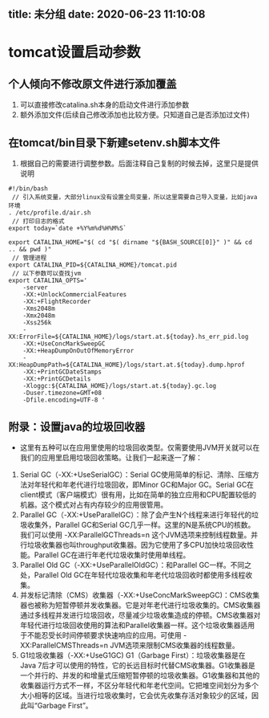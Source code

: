 title: 未分组
date: 2020-06-23 11:10:08
---------
# tomcat设置启动参数

## 个人倾向不修改原文件进行添加覆盖

1. 可以直接修改catalina.sh本身的启动文件进行添加参数
1. 额外添加文件(后续自己修改添加也比较方便。只知道自己是否添加过文件)

## 在tomcat/bin目录下新建setenv.sh脚本文件

1. 根据自己的需要进行调整参数。后面注释自己复制的时候去掉，这里只是提供说明

```
#!/bin/bash
 // 引入系统变量，大部分linux没有设置全局变量，所以这里需要自己导入变量，比如java环境
. /etc/profile.d/air.sh
 // 打印日志的格式
export today=`date +%Y%m%d%H%M%S`

export CATALINA_HOME="$( cd "$( dirname "${BASH_SOURCE[0]}" )" && cd .. && pwd )"
 // 管理进程
export CATALINA_PID=${CATALINA_HOME}/tomcat.pid
 // 以下参数可以查找jvm
export CATALINA_OPTS='
    -server
    -XX:+UnlockCommercialFeatures
    -XX:+FlightRecorder
    -Xms2048m
    -Xmx2048m
    -Xss256k 
    -XX:ErrorFile=${CATALINA_HOME}/logs/start.at.${today}.hs_err_pid.log 
    -XX:+UseConcMarkSweepGC 
    -XX:+HeapDumpOnOutOfMemoryError 
    -XX:HeapDumpPath=${CATALINA_HOME}/logs/start.at.${today}.dump.hprof 
    -XX:+PrintGCDateStamps 
    -XX:+PrintGCDetails 
    -Xloggc:${CATALINA_HOME}/logs/start.at.${today}.gc.log 
    -Duser.timezone=GMT+08 
    -Dfile.encoding=UTF-8 '
```

## 附录：设置java的垃圾回收器
* 这里有五种可以在应用里使用的垃圾回收类型。仅需要使用JVM开关就可以在我们的应用里启用垃圾回收策略。让我们一起来逐一了解：

1.  Serial GC（-XX:+UseSerialGC）：Serial GC使用简单的标记、清除、压缩方法对年轻代和年老代进行垃圾回收，即Minor GC和Major GC。Serial GC在client模式（客户端模式）很有用，比如在简单的独立应用和CPU配置较低的机器。这个模式对占有内存较少的应用很管用。
1.  Parallel GC（-XX:+UseParallelGC）：除了会产生N个线程来进行年轻代的垃圾收集外，Parallel GC和Serial GC几乎一样。这里的N是系统CPU的核数。我们可以使用 -XX:ParallelGCThreads=n 这个JVM选项来控制线程数量。并行垃圾收集器也叫throughput收集器。因为它使用了多CPU加快垃圾回收性能。Parallel GC在进行年老代垃圾收集时使用单线程。
1.  Parallel Old GC（-XX:+UseParallelOldGC）：和Parallel GC一样。不同之处，Parallel Old GC在年轻代垃圾收集和年老代垃圾回收时都使用多线程收集。
1.  并发标记清除（CMS）收集器（-XX:+UseConcMarkSweepGC)：CMS收集器也被称为短暂停顿并发收集器。它是对年老代进行垃圾收集的。CMS收集器通过多线程并发进行垃圾回收，尽量减少垃圾收集造成的停顿。CMS收集器对年轻代进行垃圾回收使用的算法和Parallel收集器一样。这个垃圾收集器适用于不能忍受长时间停顿要求快速响应的应用。可使用 -XX:ParallelCMSThreads=n JVM选项来限制CMS收集器的线程数量。
1.  G1垃圾收集器（-XX:+UseG1GC) G1（Garbage First）：垃圾收集器是在Java 7后才可以使用的特性，它的长远目标时代替CMS收集器。G1收集器是一个并行的、并发的和增量式压缩短暂停顿的垃圾收集器。G1收集器和其他的收集器运行方式不一样，不区分年轻代和年老代空间。它把堆空间划分为多个大小相等的区域。当进行垃圾收集时，它会优先收集存活对象较少的区域，因此叫“Garbage First”。